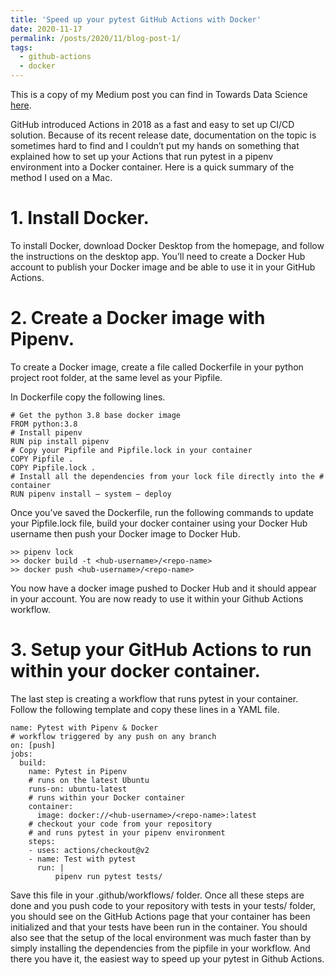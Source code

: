 ```yaml
---
title: 'Speed up your pytest GitHub Actions with Docker'
date: 2020-11-17
permalink: /posts/2020/11/blog-post-1/
tags:
  - github-actions
  - docker
---
```


This is a copy of my Medium post you can find in Towards Data Science [here](https://towardsdatascience.com/speed-up-your-pytest-github-actions-with-docker-6b3a85b943f).


GitHub introduced Actions in 2018 as a fast and easy to set up CI/CD solution. Because of its recent release date, documentation on the topic is sometimes hard to find and I couldn’t put my hands on something that explained how to set up your Actions that run pytest in a pipenv environment into a Docker container. Here is a quick summary of the method I used on a Mac.

# 1. Install Docker.
To install Docker, download Docker Desktop from the homepage, and follow the instructions on the desktop app. You’ll need to create a Docker Hub account to publish your Docker image and be able to use it in your GitHub Actions.

# 2. Create a Docker image with Pipenv.
To create a Docker image, create a file called Dockerfile in your python project root folder, at the same level as your Pipfile.

In Dockerfile copy the following lines.

```
# Get the python 3.8 base docker image
FROM python:3.8
# Install pipenv
RUN pip install pipenv
# Copy your Pipfile and Pipfile.lock in your container
COPY Pipfile .
COPY Pipfile.lock .
# Install all the dependencies from your lock file directly into the # container
RUN pipenv install — system — deploy
```

Once you’ve saved the Dockerfile, run the following commands to update your Pipfile.lock file, build your docker container using your Docker Hub username then push your Docker image to Docker Hub.

```
>> pipenv lock
>> docker build -t <hub-username>/<repo-name>
>> docker push <hub-username>/<repo-name>
```
You now have a docker image pushed to Docker Hub and it should appear in your account. You are now ready to use it within your Github Actions workflow.

# 3. Setup your GitHub Actions to run within your docker container.
The last step is creating a workflow that runs pytest in your container. Follow the following template and copy these lines in a YAML file.

```
name: Pytest with Pipenv & Docker
# workflow triggered by any push on any branch
on: [push]
jobs:
  build:
    name: Pytest in Pipenv
    # runs on the latest Ubuntu
    runs-on: ubuntu-latest 
    # runs within your Docker container
    container:
      image: docker://<hub-username>/<repo-name>:latest
    # checkout your code from your repository
    # and runs pytest in your pipenv environment
    steps:
    - uses: actions/checkout@v2
    - name: Test with pytest
      run: |
          pipenv run pytest tests/
```
      
Save this file in your .github/workflows/ folder. Once all these steps are done and you push code to your repository with tests in your tests/ folder, you should see on the GitHub Actions page that your container has been initialized and that your tests have been run in the container. You should also see that the setup of the local environment was much faster than by simply installing the dependencies from the pipfile in your workflow.
And there you have it, the easiest way to speed up your pytest in Github Actions.